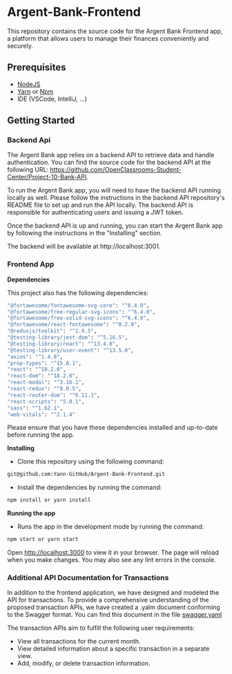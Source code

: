 # Argent-Bank-Frontend

This repository contains the source code for the Argent Bank Frontend app, a platform that allows users to manage their finances conveniently and securely.

## Prerequisites

- [NodeJS](https://nodejs.org/en/)
- [Yarn](https://yarnpkg.com/) or [Npm]()
- IDE (VSCode, IntelliJ, ...)

## Getting Started

### Backend Api

The Argent Bank app relies on a backend API to retrieve data and handle authentication. You can find the source code for the backend API at the following URL: https://github.com/OpenClassrooms-Student-Center/Project-10-Bank-API.

To run the Argent Bank app, you will need to have the backend API running locally as well. Please follow the instructions in the backend API repository's README file to set up and run the API locally. The backend API is responsible for authenticating users and issuing a JWT token.

Once the backend API is up and running, you can start the Argent Bank app by following the instructions in the "Installing" section.

The backend will be available at http://localhost:3001.

### Frontend App

**Dependencies**

This project also has the following dependencies:

```bash
"@fortawesome/fontawesome-svg-core": "^6.4.0",
"@fortawesome/free-regular-svg-icons": "^6.4.0",
"@fortawesome/free-solid-svg-icons": "^6.4.0",
"@fortawesome/react-fontawesome": "^0.2.0",
"@reduxjs/toolkit": "^1.9.5",
"@testing-library/jest-dom": "^5.16.5",
"@testing-library/react": "^13.4.0",
"@testing-library/user-event": "^13.5.0",
"axios": "^1.4.0",
"prop-types": "^15.8.1",
"react": "^18.2.0",
"react-dom": "^18.2.0",
"react-modal": "^3.16.1",
"react-redux": "^8.0.5",
"react-router-dom": "^6.11.1",
"react-scripts": "5.0.1",
"sass": "^1.62.1",
"web-vitals": "^2.1.4"
```

Please ensure that you have these dependencies installed and up-to-date before running the app.

**Installing**

- Clone this repository using the following command:

```bash
git@github.com:Yann-GitHub/Argent-Bank-Frontend.git
```

- Install the dependencies by running the command:

```bash
npm install or yarn install
```

**Running the app**

- Runs the app in the development mode by running the command:

```bash
npm start or yarn start
```

Open [http://localhost:3000](http://localhost:3000) to view it in your browser.
The page will reload when you make changes. You may also see any lint errors in the console.

### Additional API Documentation for Transactions

In addition to the frontend application, we have designed and modeled the API for transactions. To provide a comprehensive understanding of the proposed transaction APIs, we have created a .yalm document conforming to the Swagger format. You can find this document in the file [swagger.yaml](./swagger.yaml)

The transaction APIs aim to fulfill the following user requirements:

- View all transactions for the current month.
- View detailed information about a specific transaction in a separate view.
- Add, modify, or delete transaction information.
